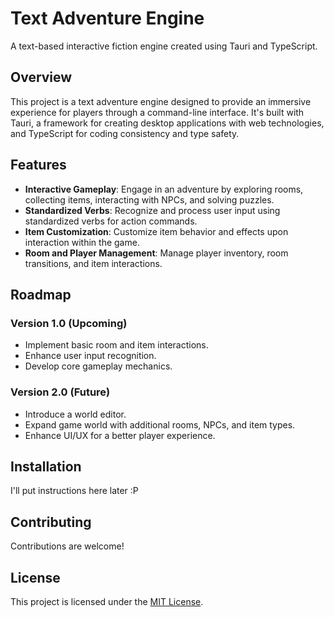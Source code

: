 # Text Adventure Engine

A text-based interactive fiction engine created using Tauri and TypeScript.

## Overview

This project is a text adventure engine designed to provide an immersive experience for players through a command-line interface. It's built with Tauri, a framework for creating desktop applications with web technologies, and TypeScript for coding consistency and type safety.

## Features

- **Interactive Gameplay**: Engage in an adventure by exploring rooms, collecting items, interacting with NPCs, and solving puzzles.
- **Standardized Verbs**: Recognize and process user input using standardized verbs for action commands.
- **Item Customization**: Customize item behavior and effects upon interaction within the game.
- **Room and Player Management**: Manage player inventory, room transitions, and item interactions.

## Roadmap

### Version 1.0 (Upcoming)
- Implement basic room and item interactions.
- Enhance user input recognition.
- Develop core gameplay mechanics.

### Version 2.0 (Future)
- Introduce a world editor.
- Expand game world with additional rooms, NPCs, and item types.
- Enhance UI/UX for a better player experience.

## Installation

I'll put instructions here later :P

## Contributing

Contributions are welcome!

## License

This project is licensed under the [MIT License](LICENSE).
